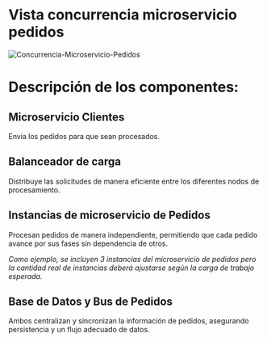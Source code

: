 # Vista concurrencia microservicio pedidos

![Concurrencia-Microservicio-Pedidos](https://github.com/user-attachments/assets/11d9d25d-ca69-41b3-b8a2-167db8de5802)

# Descripción de los componentes:

## Microservicio Clientes

Envía los pedidos para que sean procesados.

## Balanceador de carga

Distribuye las solicitudes de manera eficiente entre los diferentes nodos de procesamiento.

## Instancias de microservicio de Pedidos 
Procesan pedidos de manera independiente, permitiendo que cada pedido avance por sus fases sin dependencia de otros.

*Como ejemplo, se incluyen 3 instancias del microservicio de pedidos pero la cantidad real de instancias deberá ajustarse según la carga de trabajo esperada.*

## Base de Datos y Bus de Pedidos

Ambos centralizan y sincronizan la información de pedidos, asegurando persistencia y un flujo adecuado de datos.

